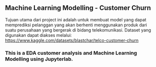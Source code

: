 ## Machine Learning Modelling - Customer Churn

Tujuan utama dari project ini adalah untuk membuat model yang dapat memprediksi pelanggan yang akan berhenti menggunakan produk dari suatu perusahaan yang bergerak di bidang telekomunikasi. Dataset yang digunakan dapat diakses melalui: https://www.kaggle.com/datasets/blastchar/telco-customer-churn

### This is a EDA customer analysis and Machine Learning Modelling using Jupyterlab.

